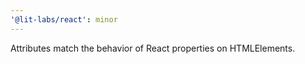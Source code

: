 ```yaml
---
'@lit-labs/react': minor
---
```


Attributes match the behavior of React properties on
HTMLElements.
